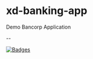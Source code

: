 # xd-banking-app

Demo Bancorp Application

--

[![Badges](http://badges.governance-system.34.132.74.168.sslip.io/badges?id=62f3e8b0e7dd7ebcf433a4b5)](http://ui-badger.default.34.132.74.168.sslip.io/badgercorp/xd-banking-app?id=62f3e8b0e7dd7ebcf433a4b5)


